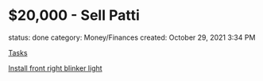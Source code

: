 # $20,000 - Sell Patti

status: done
category: Money/Finances
created: October 29, 2021 3:34 PM

[Tasks]($20,000%20-%20Sell%20Patti%2038c9d488e79e4895962749efcfc1ab79/Tasks%20518068f1687340678b240bcb5a1b52e1.csv)

[Install front right blinker light]($20,000%20-%20Sell%20Patti%2038c9d488e79e4895962749efcfc1ab79/Install%20front%20right%20blinker%20light%20d17fc88ec1c947b2b5845813167a6cce.md)
